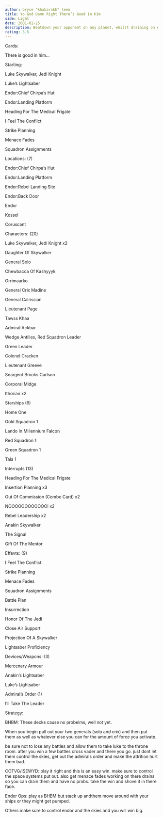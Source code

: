 ```yaml
---
author: bryce "khabarakh" leen
title: Yo God Damn Right There’s Good In Him
side: Light
date: 2001-02-25
description: Beatdown your opponent on any planet, whilst draining on endor for at least 3 per battleground site.
rating: 3.5
---
```

Cards: 

There is good in him...

Starting:

Luke Skywalker, Jedi Knight
Luke’s Lightsaber
Endor:Chief Chirpa’s Hut
Endor:Landing Platform
Heading For The Medical Frigate
I Feel The Conflict
Strike Planning
Menace Fades
Squadron Assignments

Locations: (7)

Endor:Chief Chirpa’s Hut
Endor:Landing Platform
Endor:Rebel Landing Site
Endor:Back Door
Endor
Kessel
Coruscant

Characters: (20) 

Luke Skywalker, Jedi Knight x2
Daughter Of Skywalker
General Solo
Chewbacca Of Kashyyyk
Orrimaarko
General Crix Madine
General Calrissian
Lieutenant Page
Tawss Khaa
Admiral Ackbar
Wedge Antilles, Red Squadron Leader
Green Leader
Colonel Cracken
Lieutenant Greeve
Seargent Brooks Carlson
Corporal Midge
Ithorian x2

Starships (6) 

Home One
Gold Squadron 1 
Lando In Millennium Falcon 
Red Squadron 1
Green Squadron 1
Tala 1

Interrupts (13) 

Heading For The Medical Frigate
Insertion Planning x3
Out Of Commission (Combo Card) x2
NOOOOOOOOOOOO! x2
Rebel Leadership x2
Anakin Skywalker
The Signal
Gift Of The Mentor

Effevts: (9)

I Feel The Conflict
Strike Planning
Menace Fades
Squadron Assignments
Battle Plan
Insurrection
Honor Of The Jedi
Close Air Support
Projection Of A Skywalker
Lightsaber Proficiency

Devices/Weapons: (3)
Mercenary Armour
Anakin’s Lightsaber
Luke’s Lightsaber

Admiral’s Order (1)
I’ll Take The Leader



Strategy: 

BHBM: These decks cause no probelms, well not yet.
When you begin pull out your two generals (solo and crix) and then put them as well as whatever else you can for the amount of force you activate.
be sure not to lose any battles and allow them to take luke to the throne room. after you win a few battles cross vader and there you go. just dont let them control the skies, get out the admirals order and make the attrition hurt them bad.

COTVG/ISEWYD: play it right and this is an easy win. make sure to control the space systems put out. also get menace fades working on there drains so you can drain them and have no probs. take the win and shove it in there face.

Endor Ops: play as BHBM but stack up andthem move around with your ships or they might get pumped.

Others:make sure to control endor and the skies and you will win big. 